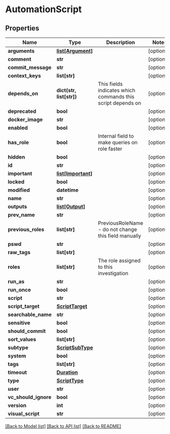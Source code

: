 # AutomationScript

## Properties
Name | Type | Description | Notes
------------ | ------------- | ------------- | -------------
**arguments** | [**list[Argument]**](Argument.md) |  | [optional] 
**comment** | **str** |  | [optional] 
**commit_message** | **str** |  | [optional] 
**context_keys** | **list[str]** |  | [optional] 
**depends_on** | **dict(str, list[str])** | This fields indicates which commands this script depends on | [optional] 
**deprecated** | **bool** |  | [optional] 
**docker_image** | **str** |  | [optional] 
**enabled** | **bool** |  | [optional] 
**has_role** | **bool** | Internal field to make queries on role faster | [optional] 
**hidden** | **bool** |  | [optional] 
**id** | **str** |  | [optional] 
**important** | [**list[Important]**](Important.md) |  | [optional] 
**locked** | **bool** |  | [optional] 
**modified** | **datetime** |  | [optional] 
**name** | **str** |  | [optional] 
**outputs** | [**list[Output]**](Output.md) |  | [optional] 
**prev_name** | **str** |  | [optional] 
**previous_roles** | **list[str]** | PreviousRoleName - do not change this field manually | [optional] 
**pswd** | **str** |  | [optional] 
**raw_tags** | **list[str]** |  | [optional] 
**roles** | **list[str]** | The role assigned to this investigation | [optional] 
**run_as** | **str** |  | [optional] 
**run_once** | **bool** |  | [optional] 
**script** | **str** |  | [optional] 
**script_target** | [**ScriptTarget**](ScriptTarget.md) |  | [optional] 
**searchable_name** | **str** |  | [optional] 
**sensitive** | **bool** |  | [optional] 
**should_commit** | **bool** |  | [optional] 
**sort_values** | **list[str]** |  | [optional] 
**subtype** | [**ScriptSubType**](ScriptSubType.md) |  | [optional] 
**system** | **bool** |  | [optional] 
**tags** | **list[str]** |  | [optional] 
**timeout** | [**Duration**](Duration.md) |  | [optional] 
**type** | [**ScriptType**](ScriptType.md) |  | [optional] 
**user** | **str** |  | [optional] 
**vc_should_ignore** | **bool** |  | [optional] 
**version** | **int** |  | [optional] 
**visual_script** | **str** |  | [optional] 

[[Back to Model list]](README.md#documentation-for-models) [[Back to API list]](README.md#documentation-for-api-endpoints) [[Back to README]](README.md)


